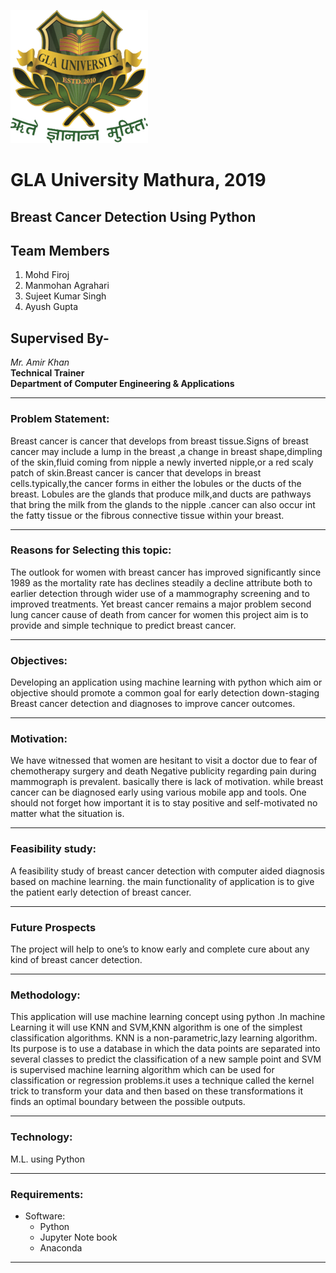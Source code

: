 ![University Logo](https://github.com/firoj998/Breast-Cancer-Detection/blob/master/images/uni_logo.png)
# GLA University Mathura, 2019
## Breast Cancer Detection Using Python
## Team Members
1. Mohd Firoj
2. Manmohan Agrahari
3. Sujeet Kumar Singh   
4. Ayush Gupta 

## Supervised By-
_Mr. Amir Khan_  
**Technical Trainer**  
**Department of Computer Engineering & Applications**

___
### Problem Statement:

 Breast cancer is cancer that develops from breast tissue.Signs of breast cancer may include
a lump in the breast ,a change in breast shape,dimpling of the skin,fluid coming from nipple
a newly inverted nipple,or a red scaly patch of skin.Breast cancer is cancer that develops in
breast cells.typically,the cancer forms in either the lobules or the ducts of the breast. Lobules
are the glands that produce milk,and ducts are pathways that bring the milk from the glands
to the nipple .cancer can also occur int the fatty tissue or the fibrous connective tissue within
your breast.
___
### Reasons for Selecting this topic:

 The outlook for women with breast cancer has improved significantly since 1989 as the
mortality rate has declines steadily a decline attribute both to earlier detection through
wider use of a mammography screening and to improved treatments. Yet breast cancer
remains a major problem second lung cancer cause of death from cancer for women this
project aim is to provide and simple technique to predict breast cancer.
___
### Objectives:

 Developing an application using machine learning with python which aim or objective
should promote a common goal for early detection down-staging Breast cancer detection
and diagnoses to improve cancer outcomes.
___
### Motivation:

 We have witnessed that women are hesitant to visit a doctor due to fear of
chemotherapy surgery and death Negative publicity regarding pain during mammograph
is prevalent. basically there is lack of motivation. while breast cancer can be diagnosed
early using various mobile app and tools. One should not forget how important it is to
stay positive and self-motivated no matter what the situation is.
___
### Feasibility study:

 A feasibility study of breast cancer detection with computer aided diagnosis based on
machine learning. the main functionality of application is to give the patient early detection
of breast cancer.
___
### Future Prospects

 The project will help to one’s to know early and complete cure about any kind of breast
cancer detection.
___
### Methodology:

 This application will use machine learning concept using python .In machine Learning it
will use KNN and SVM,KNN algorithm is one of the simplest classification algorithms.
KNN is a non-parametric,lazy learning algorithm. Its purpose is to use a database in which
the data points are separated into several classes to predict the classification of a new sample
point and SVM is supervised machine learning algorithm which can be used for classification
or regression problems.it uses a technique called the kernel trick to transform your data
and then based on these transformations it finds an optimal boundary between the possible
outputs.
___
### Technology:

M.L. using Python
___
### Requirements:

 * Software:
   * Python
   * Jupyter Note book
   * Anaconda
___

